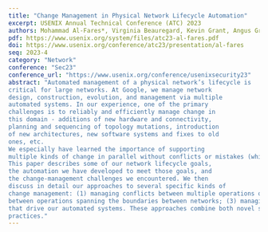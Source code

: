 ```yaml
---
title: "Change Management in Physical Network Lifecycle Automation"
excerpt: USENIX Annual Technical Conference (ATC) 2023
authors: Mohammad Al-Fares*, Virginia Beauregard, Kevin Grant, Angus Griffith, Quan Leng, Alexander Lin, <strong>Zhuotao Liu</strong>, Bill Martinusen, Nikil Mehta, Jeffrey Mogul, Andrew Narver, Anshul Nigham, Sean Smith, Amin Vahdat
pdf: https://www.usenix.org/system/files/atc23-al-fares.pdf
doi: https://www.usenix.org/conference/atc23/presentation/al-fares
seq: 2023-4
category: "Network"
conference: "Sec23"
conference_url: "https://www.usenix.org/conference/usenixsecurity23"
abstract: "Automated management of a physical network’s lifecycle is
critical for large networks. At Google, we manage network
design, construction, evolution, and management via multiple
automated systems. In our experience, one of the primary
challenges is to reliably and efficiently manage change in
this domain - additions of new hardware and connectivity,
planning and sequencing of topology mutations, introduction
of new architectures, new software systems and fixes to old
ones, etc.
We especially have learned the importance of supporting
multiple kinds of change in parallel without conflicts or mistakes (which cause outages) while also maintaining parallelism between different teams and between different processes. We now know that this requires automated support.
This paper describes some of our network lifecycle goals,
the automation we have developed to meet those goals, and
the change-management challenges we encountered. We then
discuss in detail our approaches to several specific kinds of
change management: (1) managing conflicts between multiple operations on the same network; (2) managing conflicts
between operations spanning the boundaries between networks; (3) managing representational changes in the models
that drive our automated systems. These approaches combine both novel software systems and software-engineering
practices."
---
```

